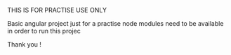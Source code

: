 THIS IS FOR PRACTISE USE ONLY 

Basic angular project just for a practise
node modules need to be available in order to run this projec

Thank you !
